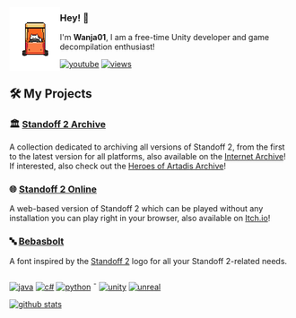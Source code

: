 [<img align="left" src="https://raw.githubusercontent.com/Wanja01YT/Wanja01YT/main/cungadero3.gif">](https://deltarune.com/wanja01yt)

### Hey! 👋
I'm **Wanja01**, I am a free-time Unity developer and game decompilation enthusiast!

[![youtube](https://img.shields.io/badge/YouTube-%23FF0000.svg?style=flat&logo=youtube&logoColor=white&)](https://www.youtube.com/@DastaliVseDS)
[![views](https://komarev.com/ghpvc/?username=wanja01yt&style=flat&color=313131&label=views&abbreviated=true)](https://github.com/wanja01yt)
<br>
## 🛠️ My Projects
### 🏛️ [Standoff 2 Archive](https://github.com/Wanja01YT/standoff2-archive)
A collection dedicated to archiving all versions of Standoff 2, from the first to the latest version for all platforms, also available on the [Internet Archive](https://archive.org/details/standoff-2-archive)! If interested, also check out the [Heroes of Artadis Archive](https://github.com/Wanja01YT/hoa-archive)!
### 🌐 [Standoff 2 Online](https://github.com/Wanja01YT/standoff2-online)
A web-based version of Standoff 2 which can be played without any installation you can play right in your browser, also available on [Itch.io](https://wanja01yt.itch.io/standoff2-online)!
### 🔤 [Bebasbolt](https://github.com/Wanja01YT/bebasbolt)
A font inspired by the [Standoff 2](https://install.standoff2.com/en/) logo for all your Standoff 2-related needs. 
##

[![java](https://img.shields.io/badge/java-%23ED8B00.svg?style=flat&logo=openjdk&logoColor=white)](https://www.java.com/en/) [![c#](https://img.shields.io/badge/c%23-%23239120.svg?style=flat&logo=csharp&logoColor=white)](https://learn.microsoft.com/en-us/dotnet/csharp/) [![python](https://img.shields.io/badge/python-3670A0?style=flat&logo=python&logoColor=ffdd54)](https://www.python.org/) ¯ [![unity](https://img.shields.io/badge/unity-%23000000.svg?style=flat&logo=unity&logoColor=white)](https://unity.com/) [![unreal](https://img.shields.io/badge/unreal-373737?logo=unrealengine&logoColor=white)](https://www.unrealengine.com/en-US)


[![github stats](https://github-readme-stats.vercel.app/api?username=wanja01yt&show_icons=true)](#)

